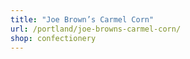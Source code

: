 ```yaml
---
title: "Joe Brown’s Carmel Corn"
url: /portland/joe-browns-carmel-corn/
shop: confectionery
---
```

